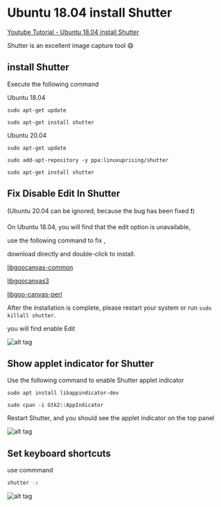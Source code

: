 # Ubuntu 18.04 install Shutter

[Youtube Tutorial - Ubuntu 18.04 install Shutter](https://youtu.be/sDengQSUbxs)

Shutter is an excellent image capture tool :smile:

## install Shutter

Execute the following command

Ubuntu 18.04

```shell
sudo apt-get update

sudo apt-get install shutter
```

Ubuntu 20.04

```shell
sudo apt-get update

sudo add-apt-repository -y ppa:linuxuprising/shutter

sudo apt-get install shutter
```

## Fix Disable Edit In Shutter

(Ubuntu 20.04 can be ignored, because the bug has been fixed :exclamation:)

On Ubuntu 18.04, you will find that the edit option is unavailable,

use the following command to fix ,

download directly and double-click to install.

[libgoocanvas-common](https://launchpad.net/ubuntu/+archive/primary/+files/libgoocanvas-common_1.0.0-1_all.deb)

[libgoocanvas3](https://launchpad.net/ubuntu/+archive/primary/+files/libgoocanvas3_1.0.0-1_amd64.deb)

[libgoo-canvas-perl](https://launchpad.net/ubuntu/+archive/primary/+files/libgoo-canvas-perl_0.06-2ubuntu3_amd64.deb)


After the installation is complete, please restart your system or run `sudo killall shutter`.

you will find enable Edit

![alt tag](https://i.imgur.com/TYR8NnX.png)

## Show applet indicator for Shutter

Use the following command to enable Shutter applet indicator

```shell
sudo apt install libappindicator-dev
```

```shell
sudo cpan -i Gtk2::AppIndicator
```

Restart Shutter, and you should see the applet indicator on the top panel

![alt tag](https://i.imgur.com/aZPScXK.png)

## Set keyboard shortcuts

use commmand

```cmd
shutter -s
```

![alt tag](https://i.imgur.com/IDKq9xQ.png)
